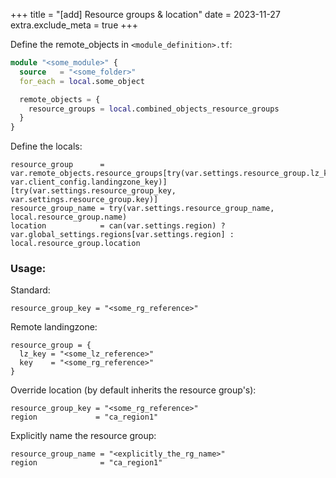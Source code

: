 +++
title = "[add] Resource groups & location"
date = 2023-11-27
extra.exclude_meta = true
+++

Define the remote_objects in `<module_definition>.tf`:

```terraform
module "<some_module>" {
  source   = "<some_folder>"
  for_each = local.some_object

  remote_objects = {
    resource_groups = local.combined_objects_resource_groups
  }
}
```

Define the locals:

```hcl
resource_group      = var.remote_objects.resource_groups[try(var.settings.resource_group.lz_key, var.client_config.landingzone_key)][try(var.settings.resource_group_key, var.settings.resource_group.key)]
resource_group_name = try(var.settings.resource_group_name, local.resource_group.name)
location            = can(var.settings.region) ? var.global_settings.regions[var.settings.region] : local.resource_group.location
```

### Usage:

Standard:

```hcl
resource_group_key = "<some_rg_reference>"
```

Remote landingzone:

```hcl
resource_group = {
  lz_key = "<some_lz_reference>"
  key    = "<some_rg_reference>"
}
```

Override location (by default inherits the resource group's):

```hcl
resource_group_key = "<some_rg_reference>"
region             = "ca_region1"
```

Explicitly name the resource group:

```hcl
resource_group_name = "<explicitly_the_rg_name>"
region              = "ca_region1"
```
